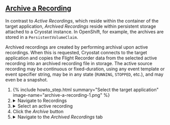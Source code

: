 ## [Archive a Recording](#archive-a-recording)
In contrast to <i>Active Recordings</i>, which reside within the container
of the target application, <i>Archived Recordings</i> reside within persistent
storage attached to a Cryostat instance. In OpenShift, for example, the
archives are stored in a `PersistentVolumeClaim`.

Archived recordings are created by performing archival upon active recordings.
When this is requested, Cryostat connects to the target application and copies
the Flight Recorder data from the selected active recording into an archived
recording file in storage. The active source recording may be continuous or
fixed-duration, using any event template or event specifier string, may be in
any state (`RUNNING`, `STOPPED`, etc.), and may even be a snapshot.

<ol>
  <li>
    {% include howto_step.html
      summary="Select the target application"
      image-name="archive-a-recording-1.png"
    %}
  </li>
  <li>
    <details>
      <summary>Navigate to Recordings</summary>
      <a href="{{site.url}}/images/archive-a-recording-2.png" target="_blank">
        <img src="{{site.url}}/images/archive-a-recording-2.png">
      </a>
      <p>
        Supply JMX credentials to authenticate to the target, if necessary. If
        the target is not configured with JMX authentication then the
        connection attempt will continue without prompting for credentials.
      </p>
      <p>
        If the target JVM has SSL/TLS enabled on JMX connections then it may be
        necessary to add the target's certificate to Cryostat's trust store. Go
        to <a href="{{site.url}}/getting-started#add-a-trusted-certificate">Add a Trusted Certificate</a>
        and return to this section after completing that guide.
      </p>
      <a href="{{site.url}}/images/archive-a-recording-3.png" target="_blank">
        <img src="{{site.url}}/images/archive-a-recording-3.png">
      </a>
    </details>
  </li>
  <li>
    <details>
      <summary>Select an active recording</summary>
      <a href="{{site.url}}/images/archive-a-recording-4.png" target="_blank">
        <img src="{{site.url}}/images/archive-a-recording-4.png">
      </a>
      <p>
        If you do not have any recordings present in the Active Recordings
        view, follow
        <a href="{{site.url}}/getting-started#startstop-a-recording">Start/Stop a Recording</a>
        to create one, or select a different target application.
      </p>
    </details>
  </li>
  <li>
    <summary>Click the <i>Archive</i> button</summary>
  </li>
  <li>
    <details>
      <summary>Navigate to the <i>Archived Recordings</i> tab</summary>
      <a href="{{site.url}}/images/archive-a-recording-5.png" target="_blank">
        <img src="{{site.url}}/images/archive-a-recording-5.png">
      </a>
      <p>
        Once the recording has been archived, a new entry will appear in the
        <i>Archived Recordings</i> table. All recordings in the archives are
        displayed here, regardless of the selected target application. The
        name of the archived recording reflects the address of the target
        application and the original name of the active recording that it was
        retrieved from, and includes a timestamp indicating when the archived
        recording was created.
      </p>
    </details>
  </li>
</ol>
